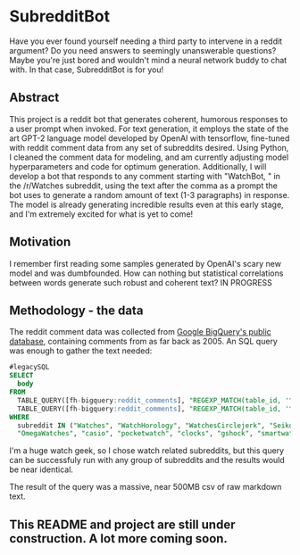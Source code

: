 # SubredditBot
Have you ever found yourself needing a third party to intervene in a reddit argument? Do you need answers to seemingly unanswerable questions? Maybe you're just bored and wouldn't mind a neural network buddy to chat with. In that case, SubredditBot is for you!

## Abstract

This project is a reddit bot that generates coherent, humorous responses to a user prompt when invoked. For text generation, it employs the state of the art GPT-2 language model developed by OpenAI with tensorflow, fine-tuned with reddit comment data from any set of subreddits desired. Using Python, I cleaned the comment data for modeling, and am currently adjusting model hyperparameters and code for optimum generation. Additionally, I will develop a bot that responds to any comment starting with "WatchBot, " in the /r/Watches subreddit, using the text after the comma as a prompt the bot uses to generate a random amount of text (1-3 paragraphs) in response. The model is already generating incredible results even at this early stage, and I'm extremely excited for what is yet to come! 

## Motivation

I remember first reading some samples generated by OpenAI's scary new model and was dumbfounded. How can nothing but statistical correlations between words generate such robust and coherent text? IN PROGRESS

## Methodology - the data

The reddit comment data was collected from [Google BigQuery's public database](https://bigquery.cloud.google.com/dataset/fh-bigquery:reddit_comments), containing comments from as far back as 2005. An SQL query was enough to gather the text needed:
```sql
#legacySQL
SELECT 
  body
FROM 
  TABLE_QUERY([fh-bigquery:reddit_comments], "REGEXP_MATCH(table_id, '^201._..$')"),
  TABLE_QUERY([fh-bigquery:reddit_comments], "REGEXP_MATCH(table_id, '^20..$')")
WHERE
  subreddit IN ("Watches", "WatchHorology", "WatchesCirclejerk", "Seiko", "rolex", "Tudor", 
  "OmegaWatches", "casio", "pocketwatch", "clocks", "gshock", "smartwatch")
```
I'm a huge watch geek, so I chose watch related subreddits, but this query can be successfuly run with any group of subreddits and the results would be near identical.

The result of the query was a massive, near 500MB csv of raw markdown text.


## This README and project are still under construction. A lot more coming soon.
